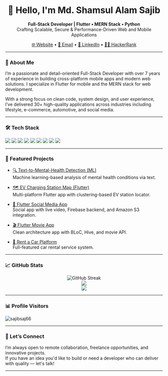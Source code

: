 <h1 align="center">👋 Hello, I'm Md. Shamsul Alam Sajib</h1>

<p align="center">
  <b>Full-Stack Developer | Flutter • MERN Stack • Python</b><br>
  Crafting Scalable, Secure & Performance-Driven Web and Mobile Applications
</p>

<p align="center">
  <a href="https://www.deshit-bd.com" target="_blank">🌐 Website</a> •
  <a href="mailto:sajibsaj66@gmail.com">📧 Email</a> •
  <a href="https://www.linkedin.com/in/shamsul-alam-sajib-662460201" target="_blank">🔗 LinkedIn</a> •
  <a href="https://www.hackerrank.com/profile/sajibsaj66" target="_blank">👨‍💻 HackerRank</a>
</p>

---

### 🧠 About Me

I’m a passionate and detail-oriented Full-Stack Developer with over 7 years of experience in building cross-platform mobile apps and modern web solutions. I specialize in Flutter for mobile and the MERN stack for web development.

With a strong focus on clean code, system design, and user experience, I’ve delivered 30+ high-quality applications across industries including lifestyle, e-commerce, automotive, and social media.

---

### 🛠️ Tech Stack

<p align="left">
  <img src="https://img.shields.io/badge/Flutter-02569B?style=for-the-badge&logo=flutter&logoColor=white"/>
  <img src="https://img.shields.io/badge/Dart-0175C2?style=for-the-badge&logo=dart&logoColor=white"/>
  <img src="https://img.shields.io/badge/Firebase-FFCA28?style=for-the-badge&logo=firebase&logoColor=white"/>
  <img src="https://img.shields.io/badge/Node.js-339933?style=for-the-badge&logo=nodedotjs&logoColor=white"/>
  <img src="https://img.shields.io/badge/Express.js-000000?style=for-the-badge&logo=express&logoColor=white"/>
  <img src="https://img.shields.io/badge/React-20232A?style=for-the-badge&logo=react&logoColor=61DAFB"/>
  <img src="https://img.shields.io/badge/MongoDB-4EA94B?style=for-the-badge&logo=mongodb&logoColor=white"/>
  <img src="https://img.shields.io/badge/Supabase-3ECF8E?style=for-the-badge&logo=supabase&logoColor=white"/>
  <img src="https://img.shields.io/badge/Python-3776AB?style=for-the-badge&logo=python&logoColor=white"/>
</p>

---

### 🚀 Featured Projects

- [🔍 Text-to-Mental-Health Detection (ML)](https://github.com/sajibsaj66/Text-to-Mental-Health-Detection-using-ML)  
  Machine learning-based analysis of mental health conditions via text.

- [🗺️ EV Charging Station Map (Flutter)](https://github.com/sajibsaj66/charging_station_flutter_map)  
  Multi-platform Flutter app with clustering-based EV station locator.

- [📱 Flutter Social Media App](https://github.com/sajibsaj66/Flutter_Social_Media_App)  
  Social app with live video, Firebase backend, and Amazon S3 integration.

- [🎬 Flutter Movie App](https://github.com/sajibsaj66/flutter-movie-app)  
  Clean architecture app with BLoC, Hive, and movie API.

- [🚗 Rent a Car Platform](https://github.com/sajibsaj66/rent_a_car)  
  Full-featured car rental service system.

---

### 📈 GitHub Stats

<p align="center">
  <img src="https://github-readme-streak-stats.herokuapp.com/?user=sajibsaj66&theme=github-dark-blue&hide_border=true" alt="GitHub Streak"/>
  <br>
  <img src="https://github-readme-stats.vercel.app/api?username=sajibsaj66&show_icons=true&theme=github_dark&hide_border=true"/>
  <br>
  <img src="https://github-readme-stats.vercel.app/api/top-langs/?username=sajibsaj66&layout=compact&theme=github_dark&hide_border=true"/>
</p>

---

### 📊 Profile Visitors

<p align="left">
  <img src="https://komarev.com/ghpvc/?username=sajibsaj66&label=Profile%20Views&color=0e75b6&style=flat" alt="sajibsaj66" />
</p>

---

### 🤝 Let’s Connect

I’m always open to remote collaboration, freelance opportunities, and innovative projects.  
If you have an idea you'd like to build or need a developer who can deliver with quality — let's talk!

---

